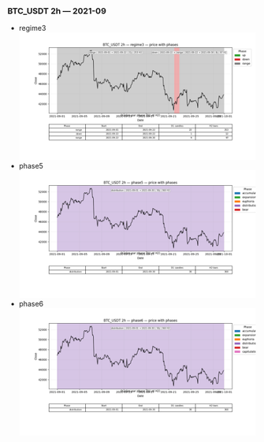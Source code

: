### BTC_USDT 2h — 2021-09

- regime3
![BTC_USDT_2h_regime3_2021-09_phase_price.png](outputs/fourier/phase_monthly/BTC_USDT/2h/2021/2021-09/BTC_USDT_2h_regime3_2021-09_phase_price.png)
- phase5
![BTC_USDT_2h_phase5_2021-09_phase_price.png](outputs/fourier/phase_monthly/BTC_USDT/2h/2021/2021-09/BTC_USDT_2h_phase5_2021-09_phase_price.png)
- phase6
![BTC_USDT_2h_phase6_2021-09_phase_price.png](outputs/fourier/phase_monthly/BTC_USDT/2h/2021/2021-09/BTC_USDT_2h_phase6_2021-09_phase_price.png)